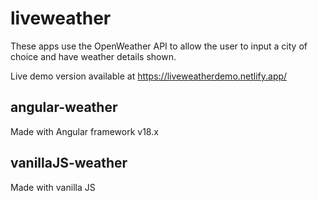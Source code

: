 # liveweather

These apps use the OpenWeather API to allow the user to input a city of choice and have weather details shown.

Live demo version available at https://liveweatherdemo.netlify.app/  
 
## angular-weather

Made with Angular framework v18.x

## vanillaJS-weather  
   
Made with vanilla JS